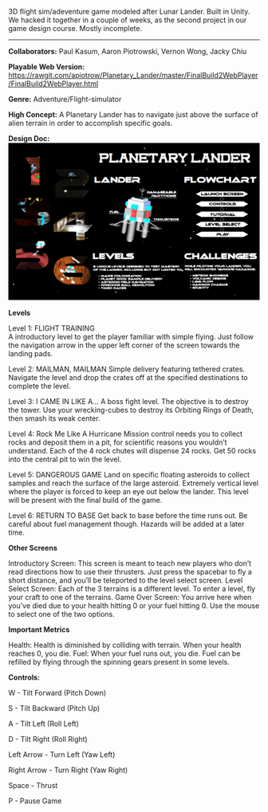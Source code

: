 3D flight sim/adeventure game modeled after Lunar Lander. Built in Unity. We hacked it together in a couple of weeks, as the second project in our game design course. Mostly incomplete.

-------------------------------------------------

<b>Collaborators:</b>
    Paul Kasum, 
    Aaron Piotrowski, 
    Vernon Wong, 
    Jacky Chiu

<b>Playable Web Version:</b> https://rawgit.com/apiotrow/Planetary_Lander/master/FinalBuild2WebPlayer/FinalBuild2WebPlayer.html

<b>Genre:</b>
Adventure/Flight-simulator
 
<b>High Concept:</b>
A Planetary Lander has to navigate just above the surface of alien terrain in order to accomplish specific goals.

<b>Design Doc:</b> 
![Design Doc](https://raw.githubusercontent.com/apiotrow/Planetary_Lander/master/pldd.png)



<b>Levels</b>

Level 1: FLIGHT TRAINING  
A introductory level to get the player familiar with simple flying. Just follow the navigation arrow in the upper left corner of the screen towards the landing pads.

Level 2: MAILMAN, MAILMAN
Simple delivery featuring tethered crates. Navigate the level and drop the crates off at the specified destinations to complete the level.

Level 3:  I CAME IN LIKE A...
A boss fight level. The objective is to destroy the tower. Use your wrecking-cubes to destroy its Orbiting Rings of Death, then smash its weak center.

Level 4: Rock Me Like A Hurricane
Mission control needs you to collect rocks and deposit them in a pit, for scientific reasons you wouldn’t understand. Each of the 4 rock chutes will dispense 24 rocks. Get 50 rocks into the central pit to win the level.

Level 5: DANGEROUS GAME
Land on specific floating asteroids to collect samples and reach the surface of the large asteroid. Extremely vertical level where the player is forced to keep an eye out below the lander. This level will be present with the final build of the game.

Level 6: RETURN TO BASE
Get back to base before the time runs out. Be careful about fuel management though. Hazards will be added at a later time.



<b>Other Screens</b>

Introductory Screen:
This screen is meant to teach new players who don’t read directions how to use their thrusters. Just press the spacebar to fly a short distance, and you’ll be teleported to the level select screen.
Level Select Screen:
Each of the 3 terrains is a different level. To enter a level, fly your craft to one of the terrains.
Game Over Screen:
You arrive here when you’ve died due to your health hitting 0 or your fuel hitting 0. Use the mouse to select one of the two options.
 
 
 
<b>Important Metrics</b>
 
Health:
Health is diminished by colliding with terrain. When your health reaches 0, you die.
Fuel:
When your fuel runs out, you die. Fuel can be refilled by flying through the spinning gears present in some levels.



<b>Controls:</b>

W - Tilt Forward (Pitch Down)

S - Tilt Backward (Pitch Up)

A - Tilt Left (Roll Left)

D - Tilt Right (Roll Right)

Left Arrow - Turn Left (Yaw Left)

Right Arrow - Turn Right (Yaw Right)

Space - Thrust

P - Pause Game

